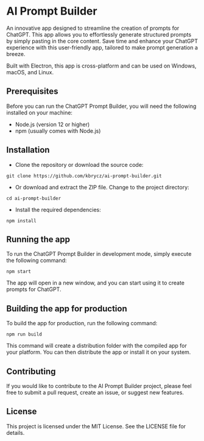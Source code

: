 # AI Prompt Builder

An innovative app designed to streamline the creation of prompts for ChatGPT. This app allows you to effortlessly generate structured prompts by simply pasting in the core content. Save time and enhance your ChatGPT experience with this user-friendly app, tailored to make prompt generation a breeze.

Built with Electron, this app is cross-platform and can be used on Windows, macOS, and Linux.

## Prerequisites

Before you can run the ChatGPT Prompt Builder, you will need the following installed on your machine:

- Node.js (version 12 or higher)
- npm (usually comes with Node.js)

## Installation

- Clone the repository or download the source code:
```
git clone https://github.com/kbrycz/ai-prompt-builder.git

```
- Or download and extract the ZIP file.
Change to the project directory:
```
cd ai-prompt-builder
```
- Install the required dependencies:
```
npm install
```
## Running the app

To run the ChatGPT Prompt Builder in development mode, simply execute the following command:
```
npm start
```

The app will open in a new window, and you can start using it to create prompts for ChatGPT.

## Building the app for production

To build the app for production, run the following command:

```
npm run build
```

This command will create a distribution folder with the compiled app for your platform. You can then distribute the app or install it on your system.

## Contributing

If you would like to contribute to the AI Prompt Builder project, please feel free to submit a pull request, create an issue, or suggest new features.

## License

This project is licensed under the MIT License. See the LICENSE file for details.
